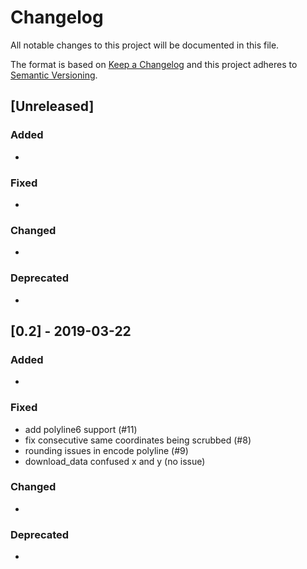 # Changelog
All notable changes to this project will be documented in this file.

The format is based on [Keep a Changelog](http://keepachangelog.com/en/1.0.0/)
and this project adheres to [Semantic Versioning](http://semver.org/spec/v2.0.0.html).

## [Unreleased]

### Added
-

### Fixed
- 

### Changed
-

### Deprecated
-


## [0.2] - 2019-03-22

### Added
-
### Fixed

- add polyline6 support (#11)
- fix consecutive same coordinates being scrubbed (#8)
- rounding issues in encode polyline (#9)
- download_data confused x and y (no issue)

### Changed
-
### Deprecated
-